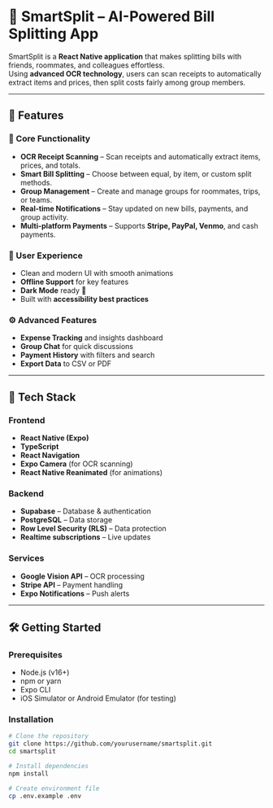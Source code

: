 # 💸 SmartSplit – AI-Powered Bill Splitting App

SmartSplit is a **React Native application** that makes splitting bills with friends, roommates, and colleagues effortless.  
Using **advanced OCR technology**, users can scan receipts to automatically extract items and prices, then split costs fairly among group members.

---

## 🚀 Features

### 🧠 Core Functionality
- **OCR Receipt Scanning** – Scan receipts and automatically extract items, prices, and totals.  
- **Smart Bill Splitting** – Choose between equal, by item, or custom split methods.  
- **Group Management** – Create and manage groups for roommates, trips, or teams.  
- **Real-time Notifications** – Stay updated on new bills, payments, and group activity.  
- **Multi-platform Payments** – Supports **Stripe, PayPal, Venmo**, and cash payments.  

### 🎨 User Experience
- Clean and modern UI with smooth animations  
- **Offline Support** for key features  
- **Dark Mode** ready 🌙  
- Built with **accessibility best practices**

### ⚙️ Advanced Features
- **Expense Tracking** and insights dashboard  
- **Group Chat** for quick discussions  
- **Payment History** with filters and search  
- **Export Data** to CSV or PDF  

---

## 🧰 Tech Stack

### Frontend
- **React Native (Expo)**
- **TypeScript**
- **React Navigation**
- **Expo Camera** (for OCR scanning)
- **React Native Reanimated** (for animations)

### Backend
- **Supabase** – Database & authentication  
- **PostgreSQL** – Data storage  
- **Row Level Security (RLS)** – Data protection  
- **Realtime subscriptions** – Live updates  

### Services
- **Google Vision API** – OCR processing  
- **Stripe API** – Payment handling  
- **Expo Notifications** – Push alerts  

---

## 🛠 Getting Started

### Prerequisites
- Node.js (v16+)
- npm or yarn
- Expo CLI
- iOS Simulator or Android Emulator (for testing)

### Installation
```bash
# Clone the repository
git clone https://github.com/yourusername/smartsplit.git
cd smartsplit

# Install dependencies
npm install

# Create environment file
cp .env.example .env
